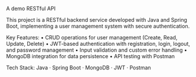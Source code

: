  A demo RESTful API

This project is a RESTful backend service developed with Java and Spring Boot, implementing a user management system with secure authentication.

Key Features:
• CRUD operations for user management (Create, Read, Update, Delete)
• JWT-based authentication with registration, login, logout, and password management
• Input validation and custom error handling
• MongoDB integration for data persistence
• API testing with Postman

Tech Stack: Java · Spring Boot · MongoDB · JWT · Postman
